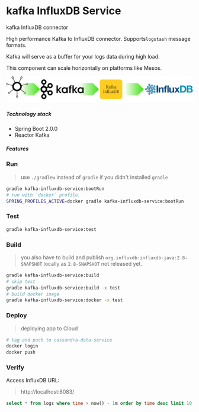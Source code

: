 kafka InfluxDB Service
======================
kafka InfluxDB connector

High performance Kafka to InfluxDB connector. Supports`logstash` message formats.

Kafka will serve as a buffer for your logs data during high load. 

This component can scale horizontally on platforms like Mesos. 

![Architecture](../docs/kafka-logs-influxdb.png "Log Flow")


##### Technology stack
* Spring Boot 2.0.0
* Reactor Kafka

##### Features
 

### Run
> use `./gradlew` instead of `gradle` if you didn't installed `gradle`
```bash
gradle kafka-influxdb-service:bootRun
# run with `docker` profile. 
SPRING_PROFILES_ACTIVE=docker gradle kafka-influxdb-service:bootRun
```

### Test
```bash
gradle kafka-influxdb-service:test
```

### Build
> you also have to build and publish `org.influxdb:influxdb-java:2.8-SNAPSHOT` locally as `2.8-SNAPSHOT` not released yet.
```bash
gradle kafka-influxdb-service:build
# skip test
gradle kafka-influxdb-service:build -x test 
# build docker image
gradle kafka-influxdb-service:docker -x test 
```

### Deploy
> deploying app to Cloud
```bash
# tag and puch to cassandra-data-service
docker login
docker push
```

### Verify

Access InfluxDB URL:
> http://localhost:8083/
```sql
select * from logs where time > now() - 1m order by time desc limit 10;
```
